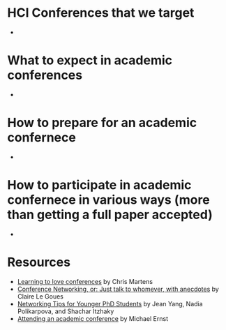 # HCI Conferences that we target
-  
# What to expect in academic conferences
-  
# How to prepare for an academic confernece
-  
# How to participate in academic confernece in various ways (more than getting a full paper accepted)
-  
# Resources
- [Learning to love conferences](http://lambdamaphone.blogspot.com/2016/05/learning-to-love-conferences.html) by Chris Martens
- [Conference Networking, or: Just talk to whomever, with anecdotes](https://clairelegoues.com/2017/05/14/conference-networking-or-just-talk-to-whomever-with-anecdotes/) by Claire Le Goues
- [Networking Tips for Younger PhD Students](http://jxyzabc.blogspot.com/2016/05/networking-tips-for-younger-phd-students.html) by Jean Yang, Nadia Polikarpova, and Shachar Itzhaky
- [Attending an academic conference](https://homes.cs.washington.edu/~mernst/advice/conference-attendance.html) by Michael Ernst
